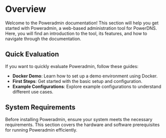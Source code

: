 # Overview

Welcome to the Poweradmin documentation! This section will help you get started with Poweradmin, a web-based
administration tool for PowerDNS. Here, you will find an introduction to the tool, its features, and how to navigate
through the documentation.

## Quick Evaluation

If you want to quickly evaluate Poweradmin, follow these guides:

- **Docker Demo**: Learn how to set up a demo environment using Docker.
- **First Steps**: Get started with the basic setup and configuration.
- **Example Configurations**: Explore example configurations to understand different use cases.

## System Requirements

Before installing Poweradmin, ensure your system meets the necessary requirements. This section covers the hardware and
software prerequisites for running Poweradmin efficiently.
